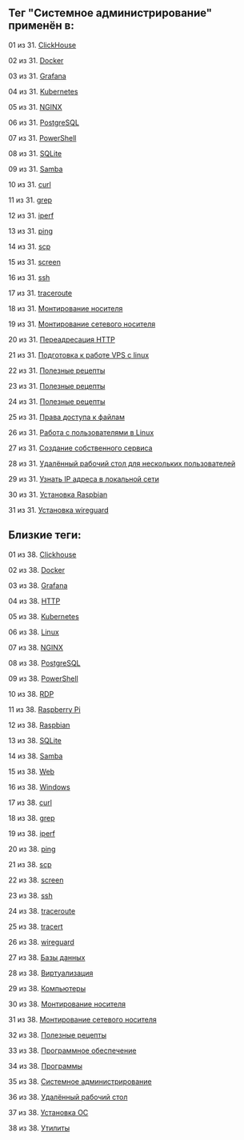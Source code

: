 ## Тег "Системное администрирование" применён в:

01 из 31. [ClickHouse](../Компьютеры%20и%20софт/Программы/Clickhouse.md)

02 из 31. [Docker](../Компьютеры%20и%20софт/Программы/Docker.md)

03 из 31. [Grafana](../Компьютеры%20и%20софт/Программы/Grafana.md)

04 из 31. [Kubernetes](../Компьютеры%20и%20софт/Программы/Kubernetes.md)

05 из 31. [NGINX](../Компьютеры%20и%20софт/Программы/Nginx.md)

06 из 31. [PostgreSQL](../Компьютеры%20и%20софт/Программы/PostgreSQL.md)

07 из 31. [PowerShell](../Компьютеры%20и%20софт/Программы/PowerShell.md)

08 из 31. [SQLite](../Компьютеры%20и%20софт/Программы/SQLite.md)

09 из 31. [Samba](../Компьютеры%20и%20софт/Linux/Samba.md)

10 из 31. [curl](../Компьютеры%20и%20софт/Утилиты/Curl.md)

11 из 31. [grep](../Компьютеры%20и%20софт/Утилиты/Grep.md)

12 из 31. [iperf](../Компьютеры%20и%20софт/Утилиты/Iperf.md)

13 из 31. [ping](../Компьютеры%20и%20софт/Утилиты/Ping.md)

14 из 31. [scp](../Компьютеры%20и%20софт/Утилиты/SCP.md)

15 из 31. [screen](../Компьютеры%20и%20софт/Утилиты/Screen.md)

16 из 31. [ssh](../Компьютеры%20и%20софт/Утилиты/SSH.md)

17 из 31. [traceroute](../Компьютеры%20и%20софт/Утилиты/Traceroute.md)

18 из 31. [Монтирование носителя](../Компьютеры%20и%20софт/Linux/Монтирование%20носителя.md)

19 из 31. [Монтирование сетевого носителя](../Компьютеры%20и%20софт/Linux/Монтирование%20сетевого%20носителя.md)

20 из 31. [Переадресация HTTP](../Компьютеры%20и%20софт/Linux/Переадресация%20HTTP.md)

21 из 31. [Подготовка к работе VPS с linux](../Компьютеры%20и%20софт/Linux/Подготовка%20к%20работе%20VPS%20с%20linux.md)

22 из 31. [Полезные рецепты](../Компьютеры%20и%20софт/Linux/Полезные%20рецепты%20Linux.md)

23 из 31. [Полезные рецепты](../Компьютеры%20и%20софт/Raspberry%20Pi/Полезные%20рецепты%20Raspberry%20Pi.md)

24 из 31. [Полезные рецепты](../Компьютеры%20и%20софт/Windows/Полезные%20рецепты%20Windows.md)

25 из 31. [Права доступа к файлам](../Компьютеры%20и%20софт/Linux/Права%20доступа%20к%20файлам.md)

26 из 31. [Работа с пользователями в Linux](../Компьютеры%20и%20софт/Linux/Работа%20с%20пользователями.md)

27 из 31. [Создание собственного сервиса](../Компьютеры%20и%20софт/Linux/Создание%20собственного%20сервиса.md)

28 из 31. [Удалённый рабочий стол для нескольких пользователей](../Компьютеры%20и%20софт/Windows/Удалённый%20рабочий%20стол%20для%20нескольких%20пользователей.md)

29 из 31. [Узнать IP адреса в локальной сети](../Компьютеры%20и%20софт/Linux/Узнать%20IP%20адреса%20в%20локальной%20сети.md)

30 из 31. [Установка Raspbian](../Компьютеры%20и%20софт/Raspberry%20Pi/Установка%20Raspbian.md)

31 из 31. [Установка wireguard](../Компьютеры%20и%20софт/Linux/Установка%20wireguard.md)

## Близкие теги:

01 из 38. [Clickhouse](./clickhouse.md)

02 из 38. [Docker](./docker.md)

03 из 38. [Grafana](./grafana.md)

04 из 38. [HTTP](./http.md)

05 из 38. [Kubernetes](./kubernetes.md)

06 из 38. [Linux](./linux.md)

07 из 38. [NGINX](./nginx.md)

08 из 38. [PostgreSQL](./postgresql.md)

09 из 38. [PowerShell](./powershell.md)

10 из 38. [RDP](./rdp.md)

11 из 38. [Raspberry Pi](./raspberry%20pi.md)

12 из 38. [Raspbian](./raspbian.md)

13 из 38. [SQLite](./sqlite.md)

14 из 38. [Samba](./samba.md)

15 из 38. [Web](./web.md)

16 из 38. [Windows](./windows.md)

17 из 38. [curl](./curl.md)

18 из 38. [grep](./grep.md)

19 из 38. [iperf](./iperf.md)

20 из 38. [ping](./ping.md)

21 из 38. [scp](./scp.md)

22 из 38. [screen](./screen.md)

23 из 38. [ssh](./ssh.md)

24 из 38. [traceroute](./traceroute.md)

25 из 38. [tracert](./tracert.md)

26 из 38. [wireguard](./wireguard.md)

27 из 38. [Базы данных](./базы%20данных.md)

28 из 38. [Виртуализация](./виртуализация.md)

29 из 38. [Компьютеры](./компьютеры.md)

30 из 38. [Монтирование носителя](./монтирование%20носителя.md)

31 из 38. [Монтирование сетевого носителя](./монтирование%20сетевого%20носителя.md)

32 из 38. [Полезные рецепты](./полезные%20рецепты.md)

33 из 38. [Программное обеспечение](./программное%20обеспечение.md)

34 из 38. [Программы](./программы.md)

35 из 38. [Системное администрирование](./системное%20администрирование.md)

36 из 38. [Удалённый рабочий стол](./удалённый%20рабочий%20стол.md)

37 из 38. [Установка ОС](./установка%20ос.md)

38 из 38. [Утилиты](./утилиты.md)

